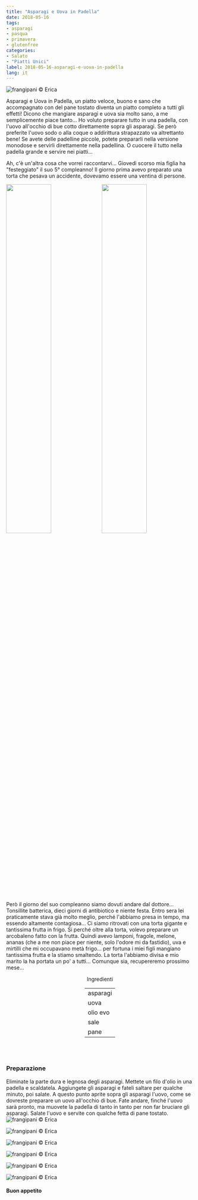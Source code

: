 ```yaml
---
title: "Asparagi e Uova in Padella"
date: 2018-05-16
tags:
- asparagi
- pasqua
- primavera
- glutenfree
categories:
- Salato
- "Piatti Unici"
label: 2018-05-16-asparagi-e-uova-in-padella
lang: it
---
```

![](../2018-05-16-asparagi-e-uova-in-padella/header.jpg "frangipani © Erica")

Asparagi e Uova in Padella, un piatto veloce, buono e sano che accompagnato con del pane tostato diventa un piatto completo a tutti gli effetti! Dicono che mangiare asparagi e uova sia molto sano, a me semplicemente piace tanto... Ho voluto preparare tutto in una padella, con l'uovo all'occhio di bue cotto direttamente sopra gli asparagi. Se però preferite l'uovo sodo o alla coque o addirittura strapazzato va altrettanto bene! Se avete delle padelline piccole, potete prepararli nella versione monodose e servirli direttamente nella padellina. O cuocere il tutto nella padella grande e servire nei piatti... 

Ah, c'è un'altra cosa che vorrei raccontarvi... Giovedì scorso mia figlia ha "festeggiato" il suo 5° compleanno! Il giorno prima avevo preparato una torta che pesava un accidente, dovevamo essere una ventina di persone. 
<p>
  <div style="width: 100%; margin-bottom: 0">
    <img style="float: left; width: 49%; margin-right: 1%" src="../2018-05-16-asparagi-e-uova-in-padella/tortagaia.jpg" alt="" title="frangipani © Erica" />
    <img style="float: left; width: 49%; margin-left: 1%" src="../2018-05-16-asparagi-e-uova-in-padella/tortagaia_dentro.jpg" alt="" title="frangipani © Erica" />
    <div style="clear: both"></div>
  </div>
</p>

Però il giorno del suo compleanno siamo dovuti andare dal dottore... Tonsillite batterica, dieci giorni di antibiotico e niente festa. Entro sera lei praticamente stava già molto meglio, perché l'abbiamo presa in tempo, ma essendo altamente contagiosa... Ci siamo ritrovati con una torta gigante e tantissima frutta in frigo. Si perché oltre alla torta, volevo preparare un arcobaleno fatto con la frutta. Quindi avevo lamponi, fragole, melone, ananas (che a me non piace per niente, solo l'odore mi da fastidio), uva e mirtilli che mi occupavano metà frigo... per fortuna i miei figli mangiano tantissima frutta e la stiamo smaltendo. La torta l'abbiamo divisa e mio marito la ha portata un po' a tutti... Comunque sia, recupereremo prossimo mese...

<div id="wrapper" style="text-align: center">
  <div id="yourdiv" style="display: inline-block;">
    <div class="ingredients">
      <div class="ingredients-title">Ingredienti</div>
      <table>
        <tbody>
          <tr>
            <td>asparagi</td>
          </tr>
          <tr>
            <td>uova</td>
          </tr>
          <tr>
            <td>olio evo</td>
          </tr>
          <tr>
            <td>sale</td>
          </tr>
          <tr>
            <td>pane</td>
          </tr>
        </tbody>
      </table>
      <br></br>
    </div>
  </div>
</div>


<h3>
  <font color="grey">
    <i class="fa-solid fa-gears"></i>
  </font> Preparazione
</h3>

Eliminate la parte dura e legnosa degli asparagi. Mettete un filo d'olio in una padella e scaldatela. Aggiungete gli asparagi e fateli saltare per qualche minuto, poi salate. A questo punto aprite sopra gli asparagi l'uovo, come se dovreste preparare un uovo all'occhio di bue. Fate andare, finché l'uovo sarà pronto, ma muovete la padella di tanto in tanto per non far bruciare gli asparagi. Salate l'uovo e servite con qualche fetta di pane tostato.
![](../2018-05-16-asparagi-e-uova-in-padella/risultato1.jpg "frangipani © Erica")

![](../2018-05-16-asparagi-e-uova-in-padella/risultato2.jpg "frangipani © Erica")

![](../2018-05-16-asparagi-e-uova-in-padella/risultato3.jpg "frangipani © Erica")

![](../2018-05-16-asparagi-e-uova-in-padella/risultato4.jpg "frangipani © Erica")

![](../2018-05-16-asparagi-e-uova-in-padella/risultato5.jpg "frangipani © Erica")

![](../2018-05-16-asparagi-e-uova-in-padella/risultato6.jpg "frangipani © Erica")

<h4>Buon appetito
  <font color="red">
    <i class="fa-regular fa-face-smile"></i>
  </font>
</h4>
